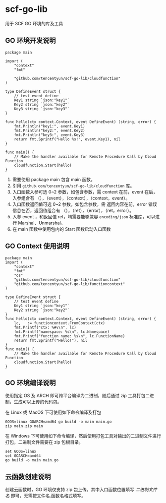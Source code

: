 # scf-go-lib


用于 SCF GO 环境的库及工具


## GO 环境开发说明

```
package main

import (
	"context"
	"fmt"

	"github.com/tencentyun/scf-go-lib/cloudfunction"
)

type DefineEvent struct {
	// test event define
	Key1 string `json:"key1"`
	Key2 string `json:"key2"`
	Key3 string `json:"key3"`
}

func hello(ctx context.Context, event DefineEvent) (string, error) {
	fmt.Println("key1:", event.Key1)
	fmt.Println("key2:", event.Key2)
	fmt.Println("key3:", event.Key3)
	return fmt.Sprintf("Hello %s!", event.Key1), nil
}

func main() {
	// Make the handler available for Remote Procedure Call by Cloud Function
	cloudfunction.Start(hello)
}

```

1. 需要使用 package main 包含 main 函数。
2. 引用 `github.com/tencentyun/scf-go-lib/cloudfunction` 库。
3. 入口函数入参可选 0~2 参数，如包含参数，需 context 在前，event 在后，入参组合有 （），（event），（context），（context，event）。
4. 入口函数返回值可选 0~2 参数，如包含参数，需 返回内容在前，error 错误信息在否，返回值组合有 （），（ret），（error），（ret，error）。
5. 入参 event ，和返回值 ret，均需要能够兼容 `encoding/json` 标准库，可以进行 Marshal、Unmarshal。
6. 在 main 函数中使用包内的 Start 函数启动入口函数


## GO Context 使用说明

```
package main
import (
    "context"
    "fmt"
    "os"
    "github.com/tencentyun/scf-go-lib/cloudfunction"
    "github.com/tencentyun/scf-go-lib/functioncontext"
)

type DefineEvent struct {
    // test event define
    Key1 string `json:"key1"`
    Key2 string `json:"key2"`
}
func hello(ctx context.Context, event DefineEvent) (string, error) {
    lc, _ := functioncontext.FromContext(ctx)
    fmt.Printf("ctx: %#v\n", lc) 
    fmt.Printf("namespace: %s\n", lc.Namespace)
    fmt.Printf("function name: %s\n", lc.FunctionName)
    return fmt.Sprintf("Hello!"), nil 
}
func main() {
    // Make the handler available for Remote Procedure Call by Cloud Function
    cloudfunction.Start(hello)
}
```

## GO 环境编译说明

使用指定 OS 及 ARCH 即可跨平台编译为二进制，随后通过 zip 工具打包二进制，生成可以上传的代码包。

在 Linux 或 MacOS 下可使用如下命令编译及打包

```
GOOS=linux GOARCH=amd64 go build -o main main.go
zip main.zip main
```

在 Windows 下可使用如下命令编译，然后使用打包工具对输出的二进制文件进行打包，二进制文件需要在 zip 包根目录。

```
set GOOS=linux
set GOARCH=amd64
go build -o main main.go
```

## 云函数创建说明

创建云函数时，GO 环境仅支持 zip 包上传。其中入口函数位置填写 *二进制文件名* 即可，无需按文件名.函数名格式填写。


